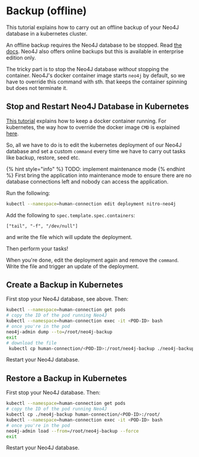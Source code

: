 # Backup (offline)

This tutorial explains how to carry out an offline backup of your Neo4J
database in a kubernetes cluster.

An offline backup requires the Neo4J database to be stopped. Read
[the docs](https://neo4j.com/docs/operations-manual/current/tools/dump-load/).
Neo4J also offers online backups but this is available in enterprise edition
only.

The tricky part is to stop the Neo4J database *without* stopping the container.
Neo4J's docker container image starts `neo4j` by default, so we have to override
this command with sth. that keeps the container spinning but does not terminate
it.

## Stop and Restart Neo4J Database in Kubernetes

[This tutorial](http://bigdatums.net/2017/11/07/how-to-keep-docker-containers-running/)
explains how to keep a docker container running. For kubernetes, the way how to
override the docker image `CMD` is explained [here](https://kubernetes.io/docs/tasks/inject-data-application/define-command-argument-container/#define-a-command-and-arguments-when-you-create-a-pod).

So, all we have to do is to edit the kubernetes deployment of our Neo4J database
and set a custom `command` every time we have to carry out tasks like backup,
restore, seed etc.

{% hint style="info" %} TODO: implement maintenance mode {% endhint %}
First bring the application into maintenance mode to ensure there are no
database connections left and nobody can access the application.

Run the following:

```sh
kubectl --namespace=human-connection edit deployment nitro-neo4j
```

Add the following to `spec.template.spec.containers`:
```
["tail", "-f", "/dev/null"]
```
and write the file which will update the deployment.

Then perform your tasks!

When you're done, edit the deployment again and remove the `command`. Write the
file and trigger an update of the deployment.

## Create a Backup in Kubernetes

First stop your Neo4J database, see above. Then:
```sh
kubectl --namespace=human-connection get pods
# copy the ID of the pod running Neo4J
kubectl --namespace=human-connection exec -it <POD-ID> bash
# once you're in the pod
neo4j-admin dump --to=/root/neo4j-backup
exit
# download the file
 kubectl cp human-connection/<POD-ID>:/root/neo4j-backup ./neo4j-backup
```
Restart your Neo4J database.

## Restore a Backup in Kubernetes

First stop your Neo4J database. Then:
```sh
kubectl --namespace=human-connection get pods
# copy the ID of the pod running Neo4J
kubectl cp ./neo4j-backup human-connection/<POD-ID>:/root/
kubectl --namespace=human-connection exec -it <POD-ID> bash
# once you're in the pod
neo4j-admin load --from=/root/neo4j-backup --force
exit
```
Restart your Neo4J database.
